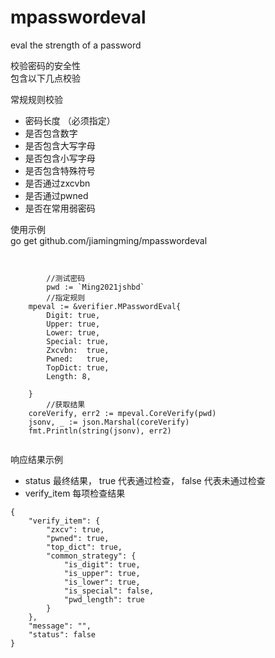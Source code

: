 # mpasswordeval
eval the strength of a password


校验密码的安全性  
包含以下几点校验

常规规则校验
* 密码长度 （必须指定）
* 是否包含数字
* 是否包含大写字母
* 是否包含小写字母
* 是否包含特殊符号
* 是否通过zxcvbn
* 是否通过pwned
* 是否在常用弱密码


使用示例  
go get github.com/jiamingming/mpasswordeval  

```


        //测试密码
        pwd := `Ming2021jshbd`
        //指定规则
	mpeval := &verifier.MPasswordEval{
		Digit: true,
		Upper: true,
		Lower: true,
		Special: true,
		Zxcvbn:  true,
		Pwned:   true,
		TopDict: true,
		Length: 8,

	}
        //获取结果
	coreVerify, err2 := mpeval.CoreVerify(pwd)
	jsonv, _ := json.Marshal(coreVerify)
	fmt.Println(string(jsonv), err2)


```

响应结果示例  
* status 最终结果， true 代表通过检查， false 代表未通过检查
* verify_item 每项检查结果
```
{
	"verify_item": {
		"zxcv": true,
		"pwned": true,
		"top_dict": true,
		"common_strategy": {
			"is_digit": true,
			"is_upper": true,
			"is_lower": true,
			"is_special": false,
			"pwd_length": true
		}
	},
	"message": "",
	"status": false
}


```

